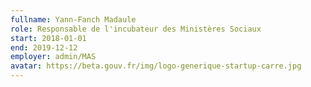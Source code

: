 ```yaml
---
fullname: Yann-Fanch Madaule
role: Responsable de l'incubateur des Ministères Sociaux
start: 2018-01-01
end: 2019-12-12
employer: admin/MAS
avatar: https://beta.gouv.fr/img/logo-generique-startup-carre.jpg
---
```

